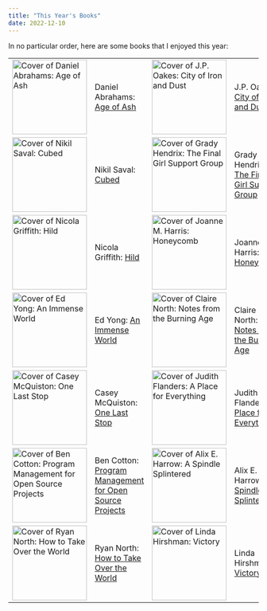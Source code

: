 ```yaml
---
title: "This Year's Books"
date: 2022-12-10
---
```


In no particular order,
here are some books that I enjoyed this year:

<table class="centered">
  <tr>
    <td><img width="150px" src="@root/files/2022/age-of-ash.jpg" alt="Cover of Daniel Abrahams: Age of Ash"></td>
    <td>Daniel Abrahams: <a href="https://www.goodreads.com/book/show/58340712-age-of-ash">Age of Ash</a></td>
    <td><img width="150px" src="@root/files/2022/city-of-iron-and-dust.jpg" alt="Cover of J.P. Oakes: City of Iron and Dust"></td>
    <td>J.P. Oakes: <a href="https://www.goodreads.com/book/show/55879259-city-of-iron-and-dust">City of Iron and Dust</a></td>
  </tr>
  <tr>
    <td><img width="150px" src="@root/files/2022/cubed.jpg" alt="Cover of Nikil Saval: Cubed"></td>
    <td>Nikil Saval: <a href="https://www.goodreads.com/book/show/18209337-cubed">Cubed</a></td>
    <td><img width="150px" src="@root/files/2022/final-girl-support-group.jpg" alt="Cover of Grady Hendrix: The Final Girl Support Group"></td>
    <td>Grady Hendrix: <a href="https://www.goodreads.com/book/show/55829194-the-final-girl-support-group">The Final Girl Support Group</a></td>
  </tr>
  <tr>
    <td><img width="150px" src="@root/files/2022/hild.jpg" alt="Cover of Nicola Griffith: Hild"></td>
    <td>Nicola Griffith: <a href="https://www.goodreads.com/book/show/17332243-hild">Hild</a></td>
    <td><img width="150px" src="@root/files/2022/honeycomb.jpg" alt="Cover of Joanne M. Harris: Honeycomb"></td>
    <td>Joanne M. Harris: <a href="https://www.goodreads.com/book/show/54304280-honeycomb">Honeycomb</a></td>
  </tr>
  <tr>
    <td><img width="150px" src="@root/files/2022/immense-world.jpg" alt="Cover of Ed Yong: An Immense World"></td>
    <td>Ed Yong: <a href="https://www.goodreads.com/book/show/59575939-an-immense-world">An Immense World</a></td>
    <td><img width="150px" src="@root/files/2022/notes-from-the-burning-age.jpg" alt="Cover of Claire North: Notes from the Burning Age"></td>
    <td>Claire North: <a href="https://www.goodreads.com/book/show/56932146-notes-from-the-burning-age">Notes from the Burning Age</a></td>
  </tr>
  <tr>
    <td><img width="150px" src="@root/files/2022/one-last-stop.jpg" alt="Cover of Casey McQuiston: One Last Stop"></td>
    <td>Casey McQuiston: <a href="https://www.goodreads.com/book/show/54860443-one-last-stop">One Last Stop</a></td>
    <td><img width="150px" src="@root/files/2022/place-for-everything.jpg" alt="Cover of Judith Flanders: A Place for Everything"></td>
    <td>Judith Flanders: <a href="https://www.goodreads.com/book/show/51770484-a-place-for-everything">A Place for Everything</a></td>
  </tr>
  <tr>
    <td><img width="150px" src="@root/files/2022/program-management.jpg" alt="Cover of Ben Cotton: Program Management for Open Source Projects"></td>
    <td>Ben Cotton: <a href="https://www.goodreads.com/book/show/60053909-program-management-for-open-source-projects">Program Management for Open Source Projects</a></td>
    <td><img width="150px" src="@root/files/2022/spindle-splintered.jpg" alt="Cover of Alix E. Harrow: A Spindle Splintered"></td>
    <td>Alix E. Harrow: <a href="https://www.goodreads.com/book/show/56179356-a-spindle-splintered">A Spindle Splintered</a></td>
  </tr>
  <tr>
    <td><img width="150px" src="@root/files/2022/take-over-the-world.jpg" alt="Cover of Ryan North: How to Take Over the World"></td>
    <td>Ryan North: <a href="https://www.goodreads.com/book/show/58446218-how-to-take-over-the-world">How to Take Over the World</a></td>
    <td><img width="150px" src="@root/files/2022/victory.jpg" alt="Cover of Linda Hirshman: Victory"></td>
    <td>Linda Hirshman: <a href="https://www.goodreads.com/book/show/13426033-victory">Victory</a></td>
  </tr>
</table>
